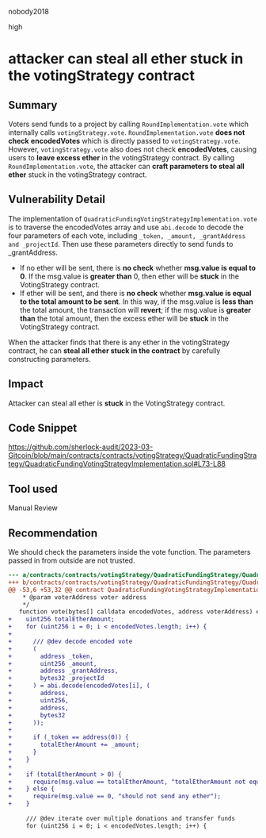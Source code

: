 nobody2018

high

# attacker can steal all ether stuck in the votingStrategy contract

## Summary

Voters send funds to a project by calling `RoundImplementation.vote` which internally calls `votingStrategy.vote`. `RoundImplementation.vote` **does not check** **encodedVotes** which is directly passed to `votingStrategy.vote`. However, `votingStrategy.vote` also does not check **encodedVotes**, causing users to **leave excess ether** in the votingStrategy contract. By calling `RoundImplementation.vote`, the attacker can **craft parameters to steal all ether** stuck in the votingStrategy contract.

## Vulnerability Detail

The implementation of `QuadraticFundingVotingStrategyImplementation.vote` is to traverse the encodedVotes array and use `abi.decode` to decode the four parameters of each vote, including `_token, _amount, _grantAddress and _projectId`. Then use these parameters directly to send funds to _grantAddress.

- If no ether will be sent, there is **no check** whether **msg.value is equal to 0**. If the msg.value is **greater than** 0, then ether will be **stuck** in the VotingStrategy contract.
- If ether will be sent, and there is **no check** whether **msg.value is equal to the total amount to be sent**. In this way, if the msg.value is **less than** the total amount, the transaction will **revert**; if the msg.value is **greater than** the total amount, then the excess ether will be **stuck** in the VotingStrategy contract.

When the attacker finds that there is any ether in the votingStrategy contract, he can **steal all ether stuck in the contract** by carefully constructing parameters.

## Impact

Attacker can steal all ether is **stuck** in the VotingStrategy contract.

## Code Snippet

https://github.com/sherlock-audit/2023-03-Gitcoin/blob/main/contracts/contracts/votingStrategy/QuadraticFundingStrategy/QuadraticFundingVotingStrategyImplementation.sol#L73-L88

## Tool used

Manual Review

## Recommendation

We should check the parameters inside the vote function. The parameters passed in from outside are not trusted.

```diff
--- a/contracts/contracts/votingStrategy/QuadraticFundingStrategy/QuadraticFundingVotingStrategyImplementation.sol
+++ b/contracts/contracts/votingStrategy/QuadraticFundingStrategy/QuadraticFundingVotingStrategyImplementation.sol
@@ -53,6 +53,32 @@ contract QuadraticFundingVotingStrategyImplementation is IVotingStrategy, Initia
    * @param voterAddress voter address
    */
   function vote(bytes[] calldata encodedVotes, address voterAddress) external override payable nonReentrant isRoundContract {
+    uint256 totalEtherAmount;
+    for (uint256 i = 0; i < encodedVotes.length; i++) {
+
+      /// @dev decode encoded vote
+      (
+        address _token,
+        uint256 _amount,
+        address _grantAddress,
+        bytes32 _projectId
+      ) = abi.decode(encodedVotes[i], (
+        address,
+        uint256,
+        address,
+        bytes32
+      ));
+
+      if (_token == address(0)) {
+        totalEtherAmount += _amount;
+      }
+    }
+
+    if (totalEtherAmount > 0) {
+      require(msg.value == totalEtherAmount, "totalEtherAmount not equal to mgs.value");
+    } else {
+      require(msg.value == 0, "should not send any ether");
+    }
 
     /// @dev iterate over multiple donations and transfer funds
     for (uint256 i = 0; i < encodedVotes.length; i++) {
```
